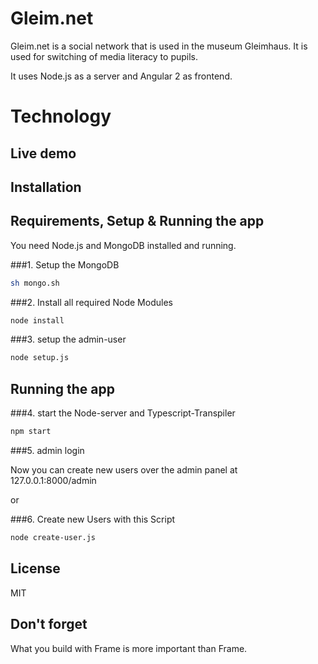 # Gleim.net

Gleim.net is a social network that is used in the museum Gleimhaus. It is used for switching of media literacy to pupils.

It uses Node.js as a server and Angular 2 as frontend.

# Technology

## Live demo

## Installation


##  Requirements, Setup & Running the app

You need Node.js and MongoDB installed and running.

###1. Setup the MongoDB
```bash
sh mongo.sh
```

###2. Install all required Node Modules

```bash
node install
```

###3. setup the admin-user

```bash
node setup.js
```

## Running the app

###4. start the Node-server and Typescript-Transpiler

```bash
npm start
```

###5. admin login

Now you can create new users over the admin panel at  127.0.0.1:8000/admin

or 

###6. Create new Users with this Script

```bash
node create-user.js
```


## License

MIT

## Don't forget

What you build with Frame is more important than Frame.
